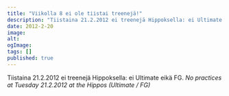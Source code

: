```yaml
---
title: "Viikolla 8 ei ole tiistai treenejä!"
description: "Tiistaina 21.2.2012 ei treenejä Hippoksella: ei Ultimate eikä FG. No practices at Tuesday 21.2.2012 at the Hippos (Ultimate / FG)"
date: 2012-2-20
image:
alt:
ogImage:
tags: []
published: true
---
```

Tiistaina 21.2.2012 ei treenejä Hippoksella: ei Ultimate eikä FG.
_No practices at Tuesday 21.2.2012 at the Hippos (Ultimate / FG)_
